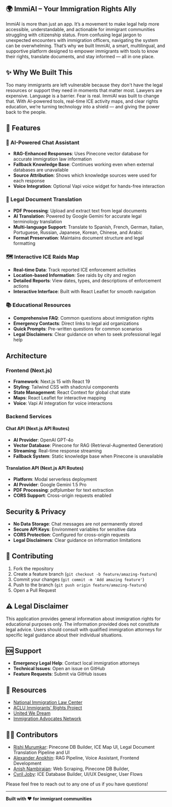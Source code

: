 ## 🌍 ImmiAI – Your Immigration Rights Ally
ImmiAI is more than just an app. It’s a movement to make legal help more accessible, understandable, and actionable for immigrant communities struggling with citizenship status. From confusing legal jargon to unexpected encounters with immigration officers, navigating the system can be overwhelming. That’s why we built ImmiAI, a smart, multilingual, and supportive platform designed to empower immigrants with tools to know their rights, translate documents, and stay informed — all in one place.


## ✨ Why We Built This
Too many immigrants are left vulnerable because they don't have the legal resources or support they need in moments that matter most. Lawyers are expensive. Language is a barrier. Fear is real. ImmiAI was built to change that. With AI-powered tools, real-time ICE activity maps, and clear rights education, we’re turning technology into a shield — and giving the power back to the people.

## 🌟 Features

### 🤖 AI-Powered Chat Assistant
- **RAG-Enhanced Responses**: Uses Pinecone vector database for accurate immigration law information
- **Fallback Knowledge Base**: Continues working even when external databases are unavailable
- **Source Attribution**: Shows which knowledge sources were used for each response
- **Voice Integration**: Optional Vapi voice widget for hands-free interaction

### 📄 Legal Document Translation
- **PDF Processing**: Upload and extract text from legal documents
- **AI Translation**: Powered by Google Gemini for accurate legal terminology translation
- **Multi-language Support**: Translate to Spanish, French, German, Italian, Portuguese, Russian, Japanese, Korean, Chinese, and Arabic
- **Format Preservation**: Maintains document structure and legal formatting

### 🗺️ Interactive ICE Raids Map
- **Real-time Data**: Track reported ICE enforcement activities
- **Location-based Information**: See raids by city and region
- **Detailed Reports**: View dates, types, and descriptions of enforcement actions
- **Interactive Interface**: Built with React Leaflet for smooth navigation

### 📚 Educational Resources
- **Comprehensive FAQ**: Common questions about immigration rights
- **Emergency Contacts**: Direct links to legal aid organizations
- **Quick Prompts**: Pre-written questions for common scenarios
- **Legal Disclaimers**: Clear guidance on when to seek professional legal help

## Architecture

### Frontend (Next.js)
- **Framework**: Next.js 15 with React 19
- **Styling**: Tailwind CSS with shadcn/ui components
- **State Management**: React Context for global chat state
- **Maps**: React Leaflet for interactive mapping
- **Voice**: Vapi AI integration for voice interactions

### Backend Services

#### Chat API (Next.js API Routes)
- **AI Provider**: OpenAI GPT-4o
- **Vector Database**: Pinecone for RAG (Retrieval-Augmented Generation)
- **Streaming**: Real-time response streaming
- **Fallback System**: Static knowledge base when Pinecone is unavailable

#### Translation API (Next.js API Routes)
- **Platform**: Modal serverless deployment
- **AI Provider**: Google Gemini 1.5 Pro
- **PDF Processing**: pdfplumber for text extraction
- **CORS Support**: Cross-origin requests enabled

## Security & Privacy

- **No Data Storage**: Chat messages are not permanently stored
- **Secure API Keys**: Environment variables for sensitive data
- **CORS Protection**: Configured for cross-origin requests
- **Legal Disclaimers**: Clear guidance on information limitations

## 🤝 Contributing

1. Fork the repository
2. Create a feature branch (`git checkout -b feature/amazing-feature`)
3. Commit your changes (`git commit -m 'Add amazing feature'`)
4. Push to the branch (`git push origin feature/amazing-feature`)
5. Open a Pull Request


## ⚠️ Legal Disclaimer

This application provides general information about immigration rights for educational purposes only. The information provided does not constitute legal advice. Users should consult with qualified immigration attorneys for specific legal guidance about their individual situations.

## 🆘 Support

- **Emergency Legal Help**: Contact local immigration attorneys
- **Technical Issues**: Open an issue on GitHub
- **Feature Requests**: Submit via GitHub issues

## 🔗 Resources

- [National Immigration Law Center](https://www.nilc.org/)
- [ACLU Immigrants' Rights Project](https://www.aclu.org/issues/immigrants-rights)
- [United We Dream](https://unitedwedream.org/)
- [Immigration Advocates Network](https://www.immigrationadvocates.org/)

## 👨‍💻 Contributors

- [Rishi Murumkar](https://github.com/RichieRish05): Pinecone DB Builder, ICE Map UI, Legal Document Translation Pipeline and UI 
- [Alexander Anokhin](https://github.com/aanokh): RAG Pipeline, Voice Assistant, Frontend Development
- [Anish Nambirajan](https://github.com/an301): Web Scraping, Pinecone DB Builder, 
- [Cyril Joby](https://github.com/cyriljoby): ICE Database Builder, UI/UX Designer, User Flows

Please feel free to reach out to any one of us if you have questions!

---

**Built with ❤️ for immigrant communities**
